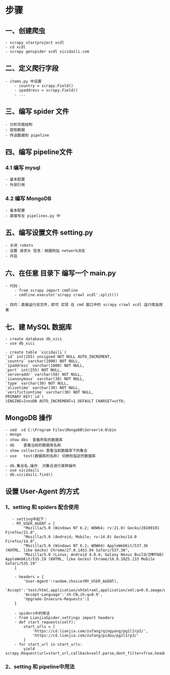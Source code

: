 # 步骤
## 一、创建爬虫
    - scrapy startproject xcdl
    - cd xcdl
    - scrapy genspider xcdl xicidaili.com

## 二、定义爬行字段
    - items.py 中设置
        - country = scrapy.Field()
        - ipaddress = scrapy.Field()
        - ...
## 三、编写 spider 文件
    - 分析页面结构
    - 提取数据
    - 传送数据到 pipeline

## 四、编写 pipeline文件
### 4.1 编写 mysql
    - 基本配置
    - 外部引用
### 4.2 编写 MongoDB
    - 基本配置
    - 直接写在 pipelines.py 中
  
## 五、编写设置文件 setting.py 
    - 关闭 robots 
    - 设置 请求头 信息：根据网站 network决定 
    - 开启
    
    
    
## 六、在任意 目录下 编写一个 main.py
    - 代码：
        - from scrapy import cmdline
        - cmdline.execute('scrapy crawl xcdl'.split())
        
    - 目的：直接运行该文件，即可 实现 在 cmd 窗口中的 scrapy crawl xcdl 运行爬虫效果

## 七、建 MySQL 数据库
    - create database db_xici
    - use db_xici

    - create table `xicidaili`(
    `id` int(255) unsigned NOT NULL AUTO_INCREMENT,
    `country` varchar(1000) NOT NULL,
    `ipaddress` varchar(1000) NOT NULL,
    `port` int(255) NOT NULL,
    `serveraddr` varchar(50) NOT NULL,
    `isanonymous` varchar(30) NOT NULL,
    `type` varchar(30) NOT NULL,
    `alivetime` varchar(30) NOT NULL,
    `verifictiontime` varchar(30) NOT NULL,
    PRIMARY KEY(`id`)
    )ENGINE=InnoDB AUTO_INCREMENT=1 DEFAULT CHARSET=utf8;

## MongoDB 操作
    - cmd  cd C:\Program Files\MongoDB\Server\4.0\bin
    - mongo
    - show dbs  查看所有的数据库
    - db    查看当前的数据库名称
    - show collection 查看当前数据库下的集合
    - use   test(数据库的名称) 切换到指定的数据库

    - db.集合名.操作  对集合进行某种操作
    - use xicidaili
    - db.xicidaili.find()

 ## 设置 User-Agent 的方式
 ### 1、setting 和 spiders 配合使用
       - setting中如下：
       - MY_USER_AGENT = [
            "Mozilla/5.0 (Windows NT 6.2; WOW64; rv:21.0) Gecko/20100101 Firefox/21.0",
            "Mozilla/5.0 (Android; Mobile; rv:14.0) Gecko/14.0 Firefox/14.0",
            "Mozilla/5.0 (Windows NT 6.2; WOW64) AppleWebKit/537.36 (KHTML, like Gecko) Chrome/27.0.1453.94 Safari/537.36",
            "Mozilla/5.0 (Linux; Android 4.0.4; Galaxy Nexus Build/IMM76B) AppleWebKit/535.19 (KHTML, like Gecko) Chrome/18.0.1025.133 Mobile Safari/535.19"
        ]

        - headers = {
            'User-Agent':random.choice(MY_USER_AGENT),
            'Accept':'text/html,application/xhtml+xml,application/xml;q=0.9,image/webp,image/apng,*/*;q=0.8',
            'Accept-Language':'zh-CN,zh;q=0.9',
            'Upgrade-Insecure-Requests':1
        }

        - spiders中的用法
        - from LianjiaSpider.settings import headers
        - def start_requests(self):
            start_urls = [
                'https://cd.lianjia.com/zufang/qingyang/pg1l1rp3/',
                'https://cd.lianjia.com/zufang/pidou/pg1l1rp3/'
            ]
        - for start_url in start_urls:
            yield scrapy.Request(url=start_url,callback=self.parse,dont_filter=True,headers=headers)

 ### 2、setting 和 pipeline中用法